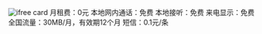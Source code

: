 ![ifree card](https://20010211.xyz/lee-img/2024/12/547c6eb33e974578a2f75f2e8c50afcc.jpg)
月租费：0元
本地网内通话：免费
本地接听：免费
来电显示：免费
全国流量：30MB/月，有效期12个月
短信：0.1元/条